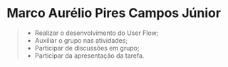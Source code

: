 # Marco Aurélio Pires Campos Júnior
> - Realizar o desenvolvimento do User Flow;
> - Auxiliar o grupo nas atividades; 
> - Participar de discussões em grupo;
> - Participar da apresentação da tarefa.
